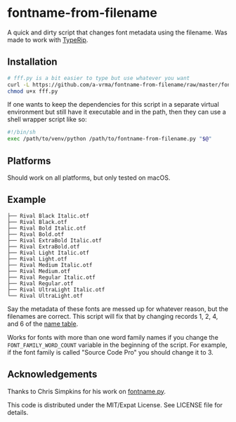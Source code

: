 # fontname-from-filename

A quick and dirty script that changes font metadata using the filename.
Was made to work with [TypeRip](https://github.com/CodeZombie/TypeRip).

## Installation

```sh
# fff.py is a bit easier to type but use whatever you want
curl -L https://github.com/a-vrma/fontname-from-filename/raw/master/fontname-from-filename.py -o fff.py
chmod u+x fff.py
```

If one wants to keep the dependencies for this script in a separate virtual environment but still have it executable and in the path, then they can use a shell wrapper script like so:

```sh
#!/bin/sh
exec /path/to/venv/python /path/to/fontname-from-filename.py "$@"
```

## Platforms

Should work on all platforms, but only tested on macOS.

## Example

```
├── Rival Black Italic.otf
├── Rival Black.otf
├── Rival Bold Italic.otf
├── Rival Bold.otf
├── Rival ExtraBold Italic.otf
├── Rival ExtraBold.otf
├── Rival Light Italic.otf
├── Rival Light.otf
├── Rival Medium Italic.otf
├── Rival Medium.otf
├── Rival Regular Italic.otf
├── Rival Regular.otf
├── Rival UltraLight Italic.otf
└── Rival UltraLight.otf
```

Say the metadata of these fonts are messed up for whatever reason, but the
filenames are correct. This script will fix that by changing records 1, 2, 4,
and 6 of the [name table][1].

Works for fonts with more than one word family names if you change the
`FONT_FAMILY_WORD_COUNT` variable in the beginning of the script. For example,
if the font family is called "Source Code Pro" you should change it to 3.

[1]: https://docs.microsoft.com/en-us/typography/opentype/spec/name

## Acknowledgements

Thanks to Chris Simpkins for his work on
[fontname.py](https://github.com/chrissimpkins/fontname.py).

This code is distributed under the MIT/Expat License. See LICENSE file for
details.
